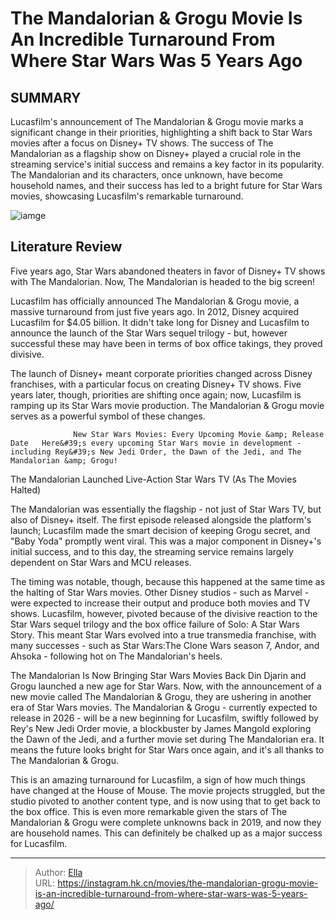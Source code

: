 # The Mandalorian &amp; Grogu Movie Is An Incredible Turnaround From Where Star Wars Was 5 Years Ago


## SUMMARY 



  Lucasfilm&#39;s announcement of The Mandalorian &amp; Grogu movie marks a significant change in their priorities, highlighting a shift back to Star Wars movies after a focus on Disney&#43; TV shows.   The success of The Mandalorian as a flagship show on Disney&#43; played a crucial role in the streaming service&#39;s initial success and remains a key factor in its popularity.   The Mandalorian and its characters, once unknown, have become household names, and their success has led to a bright future for Star Wars movies, showcasing Lucasfilm&#39;s remarkable turnaround.  

![iamge](https://static1.srcdn.com/wordpress/wp-content/uploads/2024/01/din-djarin-hugs-grogu.jpg)

## Literature Review

Five years ago, Star Wars abandoned theaters in favor of Disney&#43; TV shows with The Mandalorian. Now, The Mandalorian is headed to the big screen!




Lucasfilm has officially announced The Mandalorian &amp; Grogu movie, a massive turnaround from just five years ago. In 2012, Disney acquired Lucasfilm for $4.05 billion. It didn&#39;t take long for Disney and Lucasfilm to announce the launch of the Star Wars sequel trilogy - but, however successful these may have been in terms of box office takings, they proved divisive.




The launch of Disney&#43; meant corporate priorities changed across Disney franchises, with a particular focus on creating Disney&#43; TV shows. Five years later, though, priorities are shifting once again; now, Lucasfilm is ramping up its Star Wars movie production. The Mandalorian &amp; Grogu movie serves as a powerful symbol of these changes.

                  New Star Wars Movies: Every Upcoming Movie &amp; Release Date   Here&#39;s every upcoming Star Wars movie in development - including Rey&#39;s New Jedi Order, the Dawn of the Jedi, and The Mandalorian &amp; Grogu!   


 The Mandalorian Launched Live-Action Star Wars TV (As The Movies Halted) 
          

The Mandalorian was essentially the flagship - not just of Star Wars TV, but also of Disney&#43; itself. The first episode released alongside the platform&#39;s launch; Lucasfilm made the smart decision of keeping Grogu secret, and &#34;Baby Yoda&#34; promptly went viral. This was a major component in Disney&#43;&#39;s initial success, and to this day, the streaming service remains largely dependent on Star Wars and MCU releases.




The timing was notable, though, because this happened at the same time as the halting of Star Wars movies. Other Disney studios - such as Marvel - were expected to increase their output and produce both movies and TV shows. Lucasfilm, however, pivoted because of the divisive reaction to the Star Wars sequel trilogy and the box office failure of Solo: A Star Wars Story. This meant Star Wars evolved into a true transmedia franchise, with many successes - such as Star Wars:The Clone Wars season 7, Andor, and Ahsoka - following hot on The Mandalorian&#39;s heels.



 The Mandalorian Is Now Bringing Star Wars Movies Back 
Din Djarin and Grogu launched a new age for Star Wars. Now, with the announcement of a new movie called The Mandalorian &amp; Grogu, they are ushering in another era of Star Wars movies. The Mandalorian &amp; Grogu - currently expected to release in 2026 - will be a new beginning for Lucasfilm, swiftly followed by Rey&#39;s New Jedi Order movie, a blockbuster by James Mangold exploring the Dawn of the Jedi, and a further movie set during The Mandalorian era. It means the future looks bright for Star Wars once again, and it&#39;s all thanks to The Mandalorian &amp; Grogu.




This is an amazing turnaround for Lucasfilm, a sign of how much things have changed at the House of Mouse. The movie projects struggled, but the studio pivoted to another content type, and is now using that to get back to the box office. This is even more remarkable given the stars of The Mandalorian &amp; Grogu were complete unknowns back in 2019, and now they are household names. This can definitely be chalked up as a major success for Lucasfilm.



---

> Author: [Ella](https://instagram.hk.cn/)  
> URL: https://instagram.hk.cn/movies/the-mandalorian-grogu-movie-is-an-incredible-turnaround-from-where-star-wars-was-5-years-ago/  

